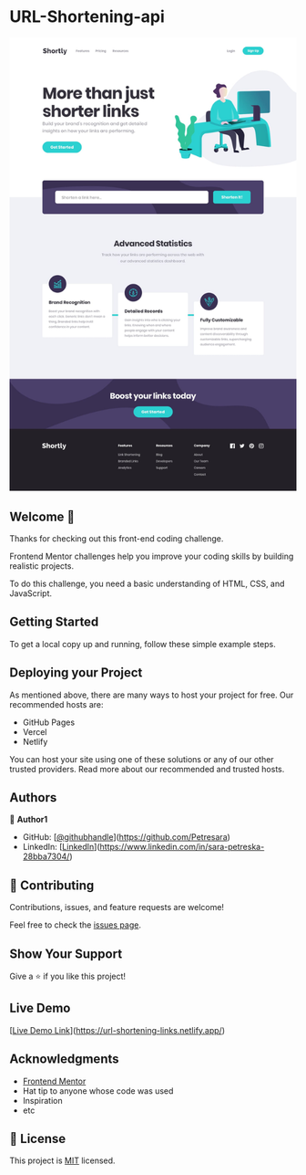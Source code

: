 # URL-Shortening-api
![Desktop Preview](design/desktop-design.jpg)


## Welcome 👋
Thanks for checking out this front-end coding challenge.

Frontend Mentor challenges help you improve your coding skills by building realistic projects.

To do this challenge, you need a basic understanding of HTML, CSS, and JavaScript.

## Getting Started

To get a local copy up and running, follow these simple example steps.

## Deploying your Project

As mentioned above, there are many ways to host your project for free. Our recommended hosts are:

- GitHub Pages
- Vercel
- Netlify

You can host your site using one of these solutions or any of our other trusted providers. Read more about our recommended and trusted hosts.

## Authors

👤 **Author1**

- GitHub: [[@githubhandle](https://github.com/githubhandle)](https://github.com/Petresara)
- LinkedIn: [[LinkedIn](https://linkedin.com/in/linkedinhandle)](https://www.linkedin.com/in/sara-petreska-28bba7304/)

## 🤝 Contributing

Contributions, issues, and feature requests are welcome!

Feel free to check the [issues page](issues/).

## Show Your Support

Give a ⭐️ if you like this project!

## Live Demo

[[Live Demo Link](https://livedemo.com)](https://url-shortening-links.netlify.app/)

## Acknowledgments

- [Frontend Mentor](https://www.frontendmentor.io/)
- Hat tip to anyone whose code was used
- Inspiration
- etc

## 📝 License

This project is [MIT](lic.url) licensed.


